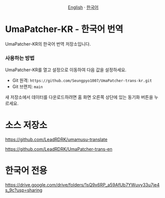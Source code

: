 <p align="center"> 
  <a href="README.md">English</a> 
  ·
  <a href="README-KR.md">한국어</a> 
</p>


# UmaPatcher-KR - 한국어 번역
UmaPatcher-KR의 한국어 번역 저장소입니다.

### 사용하는 방법
UmaPatcher-KR를 열고 설정으로 이동하여 다음 값을 설정하세요.

- Git 원격: `https://github.com/Seungpyo1007/UmaPatcher-trans-kr.git`
- Git 브랜치: `main`

새 저장소에서 데이터를 다운로드하려면 홈 화면 오른쪽 상단에 있는 동기화 버튼을 누르세요.

# 소스 저장소
https://github.com/LeadRDRK/umamusu-translate

https://github.com/LeadRDRK/UmaPatcher-trans-en

# 한국어 전용
https://drive.google.com/drive/folders/1sQ9x6RP_a59AfUb7YWuvy33u7je4s_9c?usp=sharing
